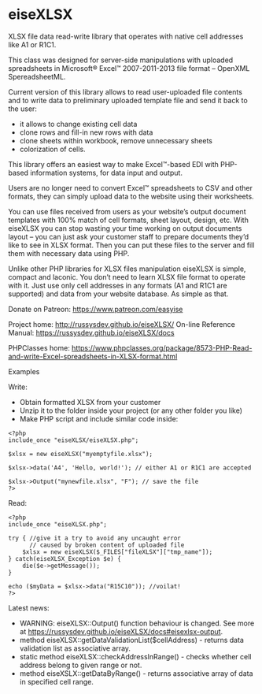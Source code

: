 eiseXLSX
========

XLSX file data read-write library that operates with native cell addresses like A1 or R1C1.

This class was designed for server-side manipulations with uploaded spreadsheets in Microsoft® Excel™ 2007-2011-2013 file format – OpenXML SpereadsheetML.

Current version of this library allows to read user-uploaded file contents and to write data to preliminary uploaded template file and send it back to the user:
- it allows to change existing cell data
- clone rows and fill-in new rows with data
- clone sheets within workbook, remove unnecessary sheets
- colorization of cells.

This library offers an easiest way to make Excel™-based EDI with PHP-based information systems, for data input and output.

Users are no longer need to convert Excel™ spreadsheets to CSV and other formats, they can simply upload data to the website using their worksheets.

You can use files received from users as your website’s output document templates with 100% match of cell formats, sheet layout, design, etc. With eiseXLSX you can stop wasting your time working on output documents layout – you can just ask your customer staff to prepare documents they’d like to see in XLSX format. Then you can put these files to the server and fill them with necessary data using PHP.

Unlike other PHP libraries for XLSX files manipulation eiseXLSX is simple, compact and laconic. You don’t need to learn XLSX file format to operate with it. Just use only cell addresses in any formats (A1 and R1C1 are supported) and data from your website database. As simple as that.

Donate on Patreon: https://www.patreon.com/easyise

Project home: <http://russysdev.github.io/eiseXLSX/>
On-line Reference Manual: <https://russysdev.github.io/eiseXLSX/docs>

PHPClasses home: <https://www.phpclasses.org/package/8573-PHP-Read-and-write-Excel-spreadsheets-in-XLSX-format.html>

Examples

Write:

- Obtain formatted XLSX from your customer
- Unzip it to the folder inside your project (or any other folder you like)
- Make PHP script and include similar code inside:

```
<?php
include_once "eiseXLSX/eiseXLSX.php";

$xlsx = new eiseXLSX("myemptyfile.xlsx");

$xlsx->data('A4', 'Hello, world!'); // either A1 or R1C1 are accepted

$xlsx->Output("mynewfile.xlsx", "F"); // save the file
?>
```

Read:

```
<?php
include_once "eiseXLSX.php";
        
try { //give it a try to avoid any uncaught error 
      // caused by broken content of uploaded file
    $xlsx = new eiseXLSX($_FILES["fileXLSX"]["tmp_name"]);
} catch(eiseXLSX_Exception $e) {
    die($e->getMessage());
}

echo ($myData = $xlsx->data("R15C10")); //voilat!
?>
```

Latest news: 

- WARNING: eiseXLSX::Output() function behaviour is changed. See more at <https://russysdev.github.io/eiseXLSX/docs#eisexlsx-output>.
- method eiseXLSX::getDataValidationList($cellAddress) - returns data validation list as associative array.
- static method eiseXLSX::checkAddressInRange() - checks whether cell address belong to given range or not.
- method eiseXSLX::getDataByRange() - returns associative array of data in specified cell range.
